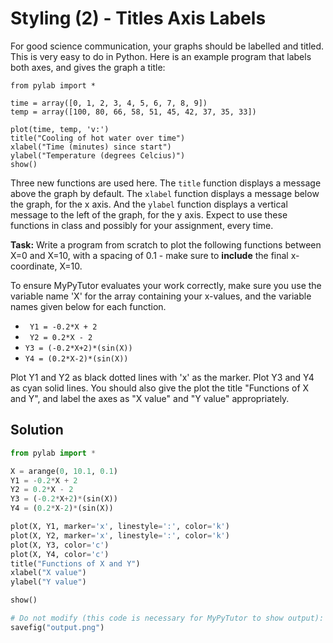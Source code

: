 # Styling (2) - Titles Axis Labels

For good science communication, your graphs should be labelled and titled. This is very easy to do in Python. Here is an example program that labels both axes, and gives the graph a title:

```
from pylab import *

time = array([0, 1, 2, 3, 4, 5, 6, 7, 8, 9])
temp = array([100, 80, 66, 58, 51, 45, 42, 37, 35, 33])

plot(time, temp, 'v:')
title("Cooling of hot water over time")
xlabel("Time (minutes) since start")
ylabel("Temperature (degrees Celcius)")
show()

```

Three new functions are used here. The `title` function displays a message above the graph by default. The `xlabel` function displays a message below the graph, for the x axis. And the `ylabel` function displays a vertical message to the left of the graph, for the y axis. Expect to use these functions in class and possibly for your assignment, every time.

**Task:** Write a program from scratch to plot the following functions between X=0 and X=10, with a spacing of 0.1 - make sure to **include** the final x-coordinate, X=10.

To ensure MyPyTutor evaluates your work correctly, make sure you use the variable name 'X' for the array containing your x-values, and the variable names given below for each function.

* ` Y1 = -0.2*X + 2`
* ` Y2 = 0.2*X - 2`
* ` Y3 = (-0.2*X+2)*(sin(X)) `
* ` Y4 = (0.2*X-2)*(sin(X)) `

Plot Y1 and Y2 as black dotted lines with 'x' as the marker. Plot Y3 and Y4 as cyan solid lines. You should also give the plot the title "Functions of X and Y", and label the axes as "X value" and "Y value" appropriately.

## Solution
```python
from pylab import *

X = arange(0, 10.1, 0.1)
Y1 = -0.2*X + 2
Y2 = 0.2*X - 2
Y3 = (-0.2*X+2)*(sin(X))
Y4 = (0.2*X-2)*(sin(X))

plot(X, Y1, marker='x', linestyle=':', color='k')
plot(X, Y2, marker='x', linestyle=':', color='k')
plot(X, Y3, color='c')
plot(X, Y4, color='c')
title("Functions of X and Y")
xlabel("X value")
ylabel("Y value")

show()

# Do not modify (this code is necessary for MyPyTutor to show output):
savefig("output.png")
```

